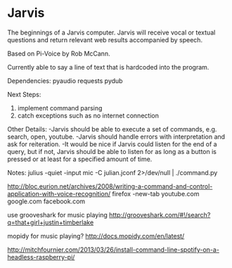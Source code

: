 Jarvis
=====

The beginnings of a Jarvis computer.
Jarvis will receive vocal or textual questions and return relevant web results accompanied by speech.

Based on Pi-Voice by Rob McCann.

Currently able to say a line of text that is hardcoded into the program. 

Dependencies:
pyaudio
requests
pydub

Next Steps:
1. implement command parsing
2. catch exceptions such as no internet connection

Other Details:
-Jarvis should be able to execute a set of commands, 
 e.g. search, open, youtube. 
-Jarvis should handle errors with interpretation and ask for reiteration. 
-It would be nice if Jarvis could listen for the end of a query, 
but if not, Jarvis should be able to listen for as long as a button is pressed or at least for a specified amount of time.

Notes:
julius -quiet -input mic -C julian.jconf 2>/dev/null | ./command.py

http://bloc.eurion.net/archives/2008/writing-a-command-and-control-application-with-voice-recognition/
firefox -new-tab <url>
	youtube.com
	google.com
	facebook.com

use grooveshark for music playing 
http://grooveshark.com/#!/search?q=that+girl+justin+timberlake

mopidy for music playing?
http://docs.mopidy.com/en/latest/

http://mitchfournier.com/2013/03/26/install-command-line-spotify-on-a-headless-raspberry-pi/